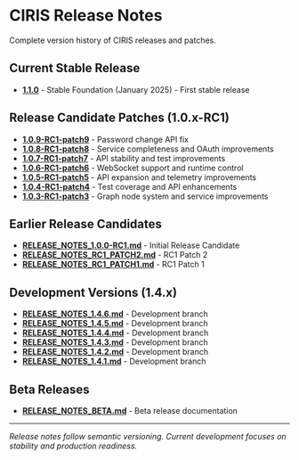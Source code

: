 # CIRIS Release Notes

Complete version history of CIRIS releases and patches.

## Current Stable Release

- **[1.1.0](1.1.0.md)** - Stable Foundation (January 2025) - First stable release

## Release Candidate Patches (1.0.x-RC1)

- **[1.0.9-RC1-patch9](1.0.9-RC1-patch9.md)** - Password change API fix
- **[1.0.8-RC1-patch8](1.0.8-RC1-patch8.md)** - Service completeness and OAuth improvements  
- **[1.0.7-RC1-patch7](1.0.7-RC1-patch7.md)** - API stability and test improvements
- **[1.0.6-RC1-patch6](1.0.6-RC1-patch6.md)** - WebSocket support and runtime control
- **[1.0.5-RC1-patch5](1.0.5-RC1-patch5.md)** - API expansion and telemetry improvements
- **[1.0.4-RC1-patch4](1.0.4-RC1-patch4.md)** - Test coverage and API enhancements
- **[1.0.3-RC1-patch3](1.0.3-RC1-patch3.md)** - Graph node system and service improvements

## Earlier Release Candidates

- **[RELEASE_NOTES_1.0.0-RC1.md](RELEASE_NOTES_1.0.0-RC1.md)** - Initial Release Candidate
- **[RELEASE_NOTES_RC1_PATCH2.md](RELEASE_NOTES_RC1_PATCH2.md)** - RC1 Patch 2
- **[RELEASE_NOTES_RC1_PATCH1.md](RELEASE_NOTES_RC1_PATCH1.md)** - RC1 Patch 1

## Development Versions (1.4.x)

- **[RELEASE_NOTES_1.4.6.md](RELEASE_NOTES_1.4.6.md)** - Development branch
- **[RELEASE_NOTES_1.4.5.md](RELEASE_NOTES_1.4.5.md)** - Development branch  
- **[RELEASE_NOTES_1.4.4.md](RELEASE_NOTES_1.4.4.md)** - Development branch
- **[RELEASE_NOTES_1.4.3.md](RELEASE_NOTES_1.4.3.md)** - Development branch
- **[RELEASE_NOTES_1.4.2.md](RELEASE_NOTES_1.4.2.md)** - Development branch
- **[RELEASE_NOTES_1.4.1.md](RELEASE_NOTES_1.4.1.md)** - Development branch

## Beta Releases

- **[RELEASE_NOTES_BETA.md](RELEASE_NOTES_BETA.md)** - Beta release documentation

---

*Release notes follow semantic versioning. Current development focuses on stability and production readiness.*